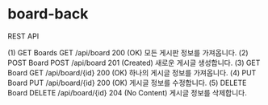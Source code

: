 # board-back

REST API

(1)	GET Boards	GET	/api/board	200
(OK)	모든 게시판 정보를 가져옵니다.
(2)	POST Board	POST	/api/board	201
(Created)	새로운 게시글 생성합니다.
(3)	GET Board	GET	/api/board/{id}	200
(OK)	하나의 게시글 정보를 가져옵니다.
(4)	PUT Board	PUT	/api/board/{id}	200
(OK)	게시글 정보를 수정합니다.
(5)	DELETE Board	DELETE	/api/board/{id}	204
(No Content)	게시글 정보를 삭제합니다.
